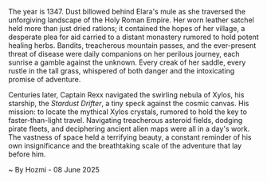 
The year is 1347.  Dust billowed behind Elara's mule as she traversed the unforgiving landscape of the Holy Roman Empire.  Her worn leather satchel held more than just dried rations; it contained the hopes of her village, a desperate plea for aid carried to a distant monastery rumored to hold potent healing herbs. Bandits, treacherous mountain passes, and the ever-present threat of disease were daily companions on her perilous journey, each sunrise a gamble against the unknown.  Every creak of her saddle, every rustle in the tall grass, whispered of both danger and the intoxicating promise of adventure.

Centuries later, Captain Rexx navigated the swirling nebula of Xylos, his starship, the *Stardust Drifter*, a tiny speck against the cosmic canvas.  His mission: to locate the mythical Xylos crystals, rumored to hold the key to faster-than-light travel.  Navigating treacherous asteroid fields, dodging pirate fleets, and deciphering ancient alien maps were all in a day's work.  The vastness of space held a terrifying beauty, a constant reminder of his own insignificance and the breathtaking scale of the adventure that lay before him.

~ By Hozmi - 08 June 2025
